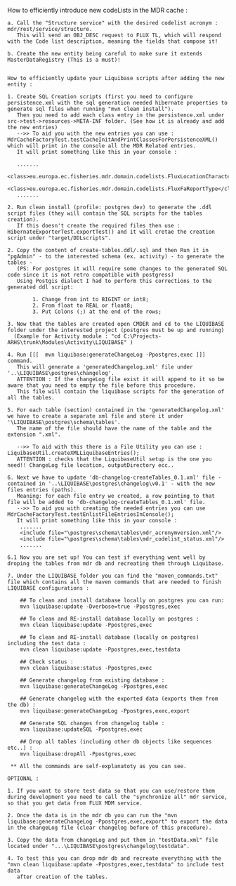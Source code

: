 
How to efficiently introduce new codeLists in the MDR cache :

    a. Call the "Structure service" with the desired codelist acronym : mdr/rest/service/structure.
       This will send an OBJ_DESC request to FLUX TL, which will respond with the Code list description, meaning the fields that compose it!

    b. Create the new entity being careful to make sure it extends MasterDataRegistry (This is a must)!


    How to efficiently update your Liquibase scripts after adding the new entity :

    1. Create SQL Creation scripts (first you need to configure persistence.xml with the sql generation needed hibernate properties to generate sql files when running "mvn clean install").
	   Then you need to add each class entry in the persistence.xml under src->test->resources->META-INF folder. (See how it is already and add the new entries)
	   -->> To aid you with the new entries you can use : MdrCacheFactoryTest.testCacheInitAndPrintClassesForPersistenceXML() which will print in the console all the MDR Related entries.
	   It will print something like this in your console :

	   .......
	   <class>eu.europa.ec.fisheries.mdr.domain.codelists.FluxLocationCharacteristic</class>
	   <class>eu.europa.ec.fisheries.mdr.domain.codelists.FluxFaReportType</class>
	   .......

	2. Run clean install (profile: postgres dev) to generate the .ddl script files (they will contain the SQL scripts for the tables creation).
	   If this doesn't create the required files then use : HibernateExporterTest.exportTest() and it will cretae the creation script under "target/DDLscripts".

	2. Copy the content of create-tables.ddl/.sql and then Run it in "pgAdmin" - to the interested schema (ex. activity) - to generate the tables -
	   (PS: For postgres it will require some changes to the generated SQL code since it is not retro compatible with postgress)
	   Using Postgis dialect I had to perform this corrections to the generated ddl script:

			1. Change from int to BIGINT or int8;
			2. From float to REAL or float8;
			3. Put Colons (;) at the end of the rows;

	3. Now that the tables are created open CMDER and cd to the LIQUIBASE folder under the interested project (postgres must be up and running)
	  (Example for Activity module : "cd C:\Projects-ARHS\trunk\Modules\Activity\LIQUIBASE" )

	4. Run [[[  mvn liquibase:generateChangeLog -Ppostgres,exec ]]] command.
	   This will generate a 'generatedChangelog.xml' file under '..\LIQUIBASE\postgres\changelog'.
	   ATTENTION : If the changeLog file exist it will append to it so be aware that you need to empty the file before this procedure.
	   This file will contain the liquibase scripts for the generation of all the tables.

	5. For each table (section) contained in the 'generatedChangelog.xml' we have to create a separate xml file and store it under '\LIQUIBASE\postgres\schema\tables'.
	   The name of the file should have the name of the table and the extension ".xml".

	   -->> To aid with this there is a File Utility you can use : LiquibaseUtil.createXMLLiquibaseEntries();
	   ATTENTION : checks that the LiquibaseUtil setup is the one you need!! ChangeLog file location, outputDirectory ecc..

	6. Next we have to update 'db-changelog-createTables_0.1.xml' file - contained in '..\LIQUIBASE\postgres\changelog\v0.1' - with the new files entries (paths).
	   Meaning: for each file entry we created, a row pointing to that file will be added to 'db-changelog-createTables_0.1.xml' file.
	   -->> To aid you with creating the needed entries you can use MdrCacheFactoryTest.testEnlistFileEntriesInConsole();
	   It will print something like this in your console :
		.......
		<include file="\postgres\schema\tables\mdr_acronymversion.xml"/>
		<include file="\postgres\schema\tables\mdr_codelist_status.xml"/>
	    .......

	6.1 Now you are set up! You can test if everything went well by droping the tables from mdr db and recreating them through Liquibase.

	7. Under the LIQUIBASE folder you can find the "maven_commands.txt" file which contains all the maven commands that are needed to finish LIQUIBASE configurations :

		## To clean and install database locally on postgres you can run:
        mvn liquibase:update -Dverbose=true -Ppostgres,exec

        ## To clean and RE-install database locally on postgres :
        mvn clean liquibase:update -Ppostgres,exec

        ## To clean and RE-install database (locally on postgres) including the test data :
        mvn clean liquibase:update -Ppostgres,exec,testdata

        ## Check status :
        mvn clean liquibase:status -Ppostgres,exec

        ## Generate changelog from existing database :
        mvn liquibase:generateChangeLog -Ppostgres,exec

        ## Generate changelog with the exported data (exports them from the db) :
        mvn liquibase:generateChangeLog -Ppostgres,exec,export

        ## Generate SQL changes from changelog table :
        mvn liquibase:updateSQL -Ppostgres,exec

        ## Drop all tables (including other db objects like sequences etc..) :
        mvn liquibase:dropAll -Ppostgres,exec

	 ** All the commands are self-explanatoty as you can see.

    OPTIONAL :

    1. If you want to store test data so that you can use/restore them during development you need to call the "synchronize all" mdr service,
    so that you get data from FLUX MDM service.

    2. Once the data is in the mdr db you can run the "mvn liquibase:generateChangeLog -Ppostgres,exec,export" to export the data in the changeLog file (clear changelog before of this procedure).

    3. Copy the data from changeLog and put them in "testData.xml" file located under "...\LIQUIBASE\postgres\changelog\testdata".

    4. To test this you can drop mdr db and recreate everything with the "mvn clean liquibase:update -Ppostgres,exec,testdata" to include test data
       after creation of the tables.